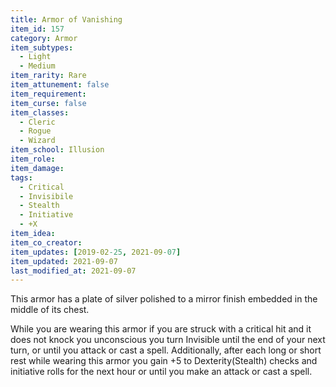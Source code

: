 ```yaml
---
title: Armor of Vanishing
item_id: 157
category: Armor
item_subtypes:
  - Light
  - Medium
item_rarity: Rare
item_attunement: false
item_requirement:
item_curse: false
item_classes:
  - Cleric
  - Rogue
  - Wizard
item_school: Illusion
item_role:
item_damage:
tags:
  - Critical
  - Invisibile
  - Stealth
  - Initiative
  - +X
item_idea:
item_co_creator:
item_updates: [2019-02-25, 2021-09-07]
item_updated: 2021-09-07
last_modified_at: 2021-09-07
---
```


This armor has a plate of silver polished to a mirror finish embedded in the middle of its chest.

While you are wearing this armor if you are struck with a critical hit and it does not knock you unconscious you turn Invisible until the end of your next turn, or until you attack or cast a spell.
Additionally, after each long or short rest while wearing this armor you gain +5 to Dexterity(Stealth) checks and initiative rolls for the next hour or until you make an attack or cast a spell.

